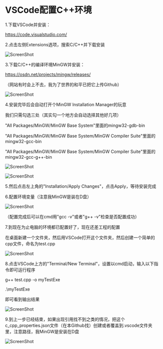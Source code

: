 # VSCode配置C++环境

1.下载VSCode并安装：

https://code.visualstudio.com/

2.点击左侧Extensions选项，搜索C/C++并下载安装

![ScreenShot](https://github.com/hu243285237/Cpp_Study/blob/master/VSCodeConfigCpp/ScreenShot/ScreenShot01.png)

3.下载C/C++的编译环境MinGW并安装：

https://osdn.net/projects/mingw/releases/

（网站有时会上不去，我为了世界的和平已把它上传Github）

![ScreenShot](https://github.com/hu243285237/Cpp_Study/blob/master/VSCodeConfigCpp/ScreenShot/ScreenShot02.png)

4.安装完毕后会自动打开个MinGW Installation Manager的玩意

我们只需勾选三处（其实勾一个地方会自动选择其他好几项）

"All Packages/MinGW/MinGW Base System"里面的mingw32-gdb-bin

"All Packages/MinGW/MinGW Base System/MinGW Compiler Suite"里面的mingw32-gcc-bin

"All Packages/MinGW/MinGW Base System/MinGW Compiler Suite"里面的mingw32-gcc-g++-bin

![ScreenShot](https://github.com/hu243285237/Cpp_Study/blob/master/VSCodeConfigCpp/ScreenShot/ScreenShot03.png)

![ScreenShot](https://github.com/hu243285237/Cpp_Study/blob/master/VSCodeConfigCpp/ScreenShot/ScreenShot04.png)

5.然后点击左上角的"Installation/Apply Changes"，点击Apply，等待安装完成

6.配置环境变量（注意我MinGW是装在D盘）

![ScreenShot](https://github.com/hu243285237/Cpp_Study/blob/master/VSCodeConfigCpp/ScreenShot/ScreenShot05.png)

（配置完成后可以在cmd用"gcc -v"或者"g++ -v"检查是否配置成功）

7.到现在为止电脑的环境都已配置好了，现在还差工程的配置

在桌面新建一个文件夹，然后用VSCode打开这个文件夹，然后创建一个简单的cpp文件，命名为test.cpp

![ScreenShot](https://github.com/hu243285237/Cpp_Study/blob/master/VSCodeConfigCpp/ScreenShot/ScreenShot06.png)

8.点击VSCode上方的"Terminal/New Terminal"，设置以cmd启动，输入以下指令即可运行程序

g++ test.cpp -o myTestExe

.\myTestExe

即可看到输出结果

![ScreenShot](https://github.com/hu243285237/Cpp_Study/blob/master/VSCodeConfigCpp/ScreenShot/ScreenShot07.png)

9.到上一步已经结束，如果出现引用找不到之类的情况，把这个c_cpp_properties.json文件（在本Github找）创建或者覆盖到.vscode文件夹里，注意路径，我MinGW是安装在D盘

![ScreenShot](https://github.com/hu243285237/Cpp_Study/blob/master/VSCodeConfigCpp/ScreenShot/ScreenShot08.png)
